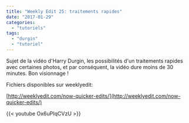 ```yaml
---
title: "Weekly Edit 25: traitements rapides"
date: "2017-01-29"
categories: 
  - "tutoriels"
tags: 
  - "durgin"
  - "tutoriel"
---
```


Sujet de la vidéo d'Harry Durgin, les possibilités d'un traitements rapides avec certaines photos, et par conséquent, la vidéo dure moins de 30 minutes. Bon visionnage !

Fichiers disponibles sur weeklyedit:

[http://weeklyedit.com/now-quicker-edits/](http://weeklyedit.com/now-quicker-edits/)

{{< youtube Ox6uPIqCVzU >}}
